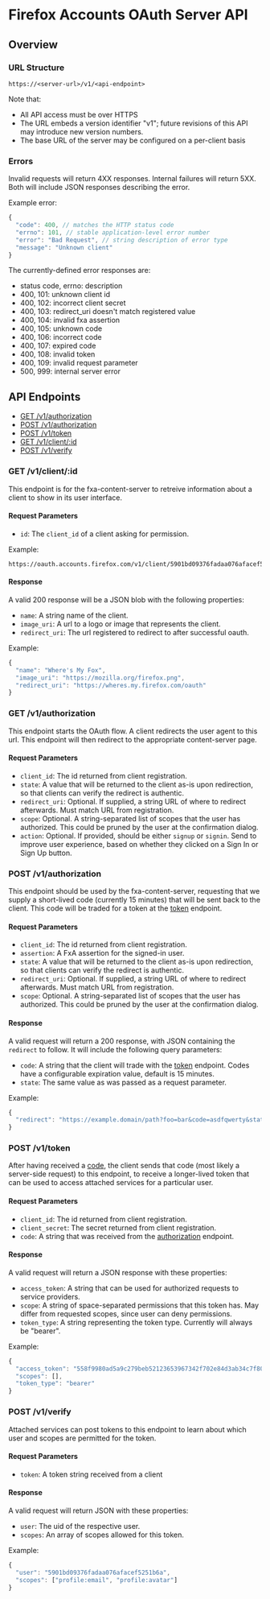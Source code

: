 # Firefox Accounts OAuth Server API

## Overview

### URL Structure

```
https://<server-url>/v1/<api-endpoint>
```

Note that:

- All API access must be over HTTPS
- The URL embeds a version identifier "v1"; future revisions of this API may introduce new version numbers.
- The base URL of the server may be configured on a per-client basis

### Errors

Invalid requests will return 4XX responses. Internal failures will return 5XX. Both will include JSON responses describing the error.

Example error:

```js
{
  "code": 400, // matches the HTTP status code
  "errno": 101, // stable application-level error number
  "error": "Bad Request", // string description of error type
  "message": "Unknown client"
}
```

The currently-defined error responses are:

- status code, errno: description
- 400, 101: unknown client id
- 400, 102: incorrect client secret
- 400, 103: redirect_uri doesn't match registered value
- 400, 104: invalid fxa assertion 
- 400, 105: unknown code
- 400, 106: incorrect code
- 400, 107: expired code
- 400, 108: invalid token
- 400, 109: invalid request parameter
- 500, 999: internal server error

## API Endpoints


- [GET /v1/authorization][redirect]
- [POST /v1/authorization][authorization]
- [POST /v1/token][token]
- [GET /v1/client/:id][client]
- [POST /v1/verify][verify]

### GET /v1/client/:id

This endpoint is for the fxa-content-server to retreive information
about a client to show in its user interface.

#### Request Parameters

- `id`: The `client_id` of a client asking for permission.

Example:

```
https://oauth.accounts.firefox.com/v1/client/5901bd09376fadaa076afacef5251b6a
```

#### Response

A valid 200 response will be a JSON blob with the following properties:

- `name`: A string name of the client.
- `image_uri`: A url to a logo or image that represents the client.
- `redirect_uri`: The url registered to redirect to after successful oauth.

Example:

```js
{
  "name": "Where's My Fox",
  "image_uri": "https://mozilla.org/firefox.png",
  "redirect_uri": "https://wheres.my.firefox.com/oauth"
}
```

### GET /v1/authorization

This endpoint starts the OAuth flow. A client redirects the user agent
to this url. This endpoint will then redirect to the appropriate
content-server page.

#### Request Parameters

- `client_id`: The id returned from client registration.
- `state`: A value that will be returned to the client as-is upon redirection, so that clients can verify the redirect is authentic.
- `redirect_uri`: Optional. If supplied, a string URL of where to redirect afterwards. Must match URL from registration.
- `scope`: Optional. A string-separated list of scopes that the user has authorized. This could be pruned by the user at the confirmation dialog.
- `action`: Optional. If provided, should be either `signup` or `signin`. Send to improve user experience, based on whether they clicked on a Sign In or Sign Up button.

### POST /v1/authorization

This endpoint should be used by the fxa-content-server, requesting that
we supply a short-lived code (currently 15 minutes) that will be sent
back to the client. This code will be traded for a token at the
[token][] endpoint.

#### Request Parameters

- `client_id`: The id returned from client registration.
- `assertion`: A FxA assertion for the signed-in user.
- `state`: A value that will be returned to the client as-is upon redirection, so that clients can verify the redirect is authentic.
- `redirect_uri`: Optional. If supplied, a string URL of where to redirect afterwards. Must match URL from registration.
- `scope`: Optional. A string-separated list of scopes that the user has authorized. This could be pruned by the user at the confirmation dialog.

#### Response

A valid request will return a 200 response, with JSON containing the `redirect` to follow. It will include the following query parameters:

- `code`: A string that the client will trade with the [token][] endpoint. Codes have a configurable expiration value, default is 15 minutes.
- `state`: The same value as was passed as a request parameter.

Example:

```js
{
  "redirect": "https://example.domain/path?foo=bar&code=asdfqwerty&state=zxcvasdf"
}
```

### POST /v1/token

After having received a [code][authorization], the client sends that code (most
likely a server-side request) to this endpoint, to receive a
longer-lived token that can be used to access attached services for a
particular user.

#### Request Parameters

- `client_id`: The id returned from client registration.
- `client_secret`: The secret returned from client registration.
- `code`: A string that was received from the [authorization][] endpoint.

#### Response

A valid request will return a JSON response with these properties:

- `access_token`: A string that can be used for authorized requests to service providers.
- `scope`: A string of space-separated permissions that this token has. May differ from requested scopes, since user can deny permissions.
- `token_type`: A string representing the token type. Currently will always be "bearer".

Example:

```js
{
  "access_token": "558f9980ad5a9c279beb52123653967342f702e84d3ab34c7f80427a6a37e2c0",
  "scopes": [],
  "token_type": "bearer"
}
```

### POST /v1/verify

Attached services can post tokens to this endpoint to learn about which
user and scopes are permitted for the token.

#### Request Parameters

- `token`: A token string received from a client

#### Response

A valid request will return JSON with these properties:

- `user`: The uid of the respective user.
- `scopes`: An array of scopes allowed for this token.

Example:

```js
{
  "user": "5901bd09376fadaa076afacef5251b6a",
  "scopes": ["profile:email", "profile:avatar"]
}
```

[client]: #get-v1client
[redirect]: #get-v1authorization
[authorization]: #post-v1authorization
[token]: #post-v1token
[verify]: #post-v1verify
